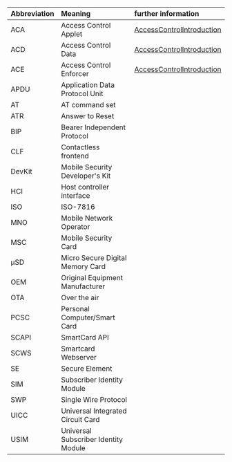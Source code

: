 | Abbreviation | Meaning | further information |
|:-------------|:--------|:--------------------|
| ACA | Access Control Applet | [AccessControlIntroduction](AccessControlIntroduction) |
| ACD | Access Control Data | [AccessControlIntroduction](AccessControlIntroduction) |
| ACE | Access Control Enforcer | [AccessControlIntroduction](AccessControlIntroduction) |
| APDU | Application Data Protocol Unit |  |
| AT | AT command set |  |
| ATR | Answer to Reset |  |
| BIP | Bearer Independent Protocol |  |
| CLF | Contactless frontend |  |
| DevKit | Mobile Security Developer's Kit |  |
| HCI | Host controller interface |  |
| ISO | ISO-7816 |  |
| MNO | Mobile Network Operator |  |
| MSC | Mobile Security Card |  |
| µSD | Micro Secure Digital Memory Card |  |
| OEM | Original Equipment Manufacturer |  |
| OTA | Over the air |  |
| PCSC | Personal Computer/Smart Card |  |
| SCAPI | SmartCard API |  |
| SCWS | Smartcard Webserver |  |
| SE | Secure Element |  |
| SIM | Subscriber Identity Module |  |
| SWP | Single Wire Protocol |  |
| UICC | Universal Integrated Circuit Card |  |
| USIM | Universal Subscriber Identity Module |  |
